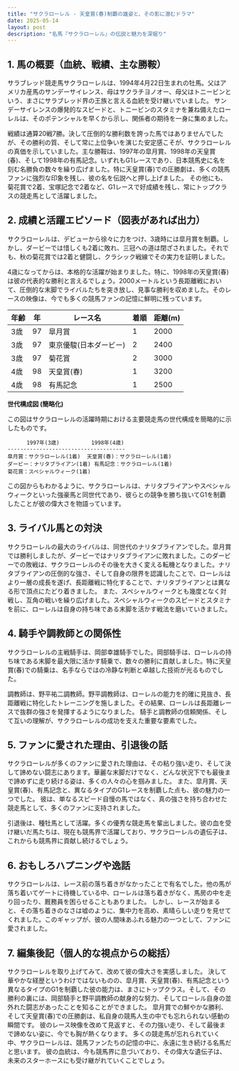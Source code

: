 ```yaml
---
title: "サクラローレル - 天皇賞(春)制覇の雄姿と、その影に潜むドラマ"
date: 2025-05-14
layout: post
description: "名馬『サクラローレル』の伝説と魅力を深堀り"
---
```


## 1. 馬の概要（血統、戦績、主な勝鞍）

サラブレッド競走馬サクラローレルは、1994年4月22日生まれの牡馬。父はアメリカ産馬のサンデーサイレンス、母はサクラチヨノオー、母父はトニービンという、まさにサラブレッド界の王族と言える血統を受け継いでいました。  サンデーサイレンスの爆発的なスピードと、トニービンのスタミナを兼ね備えたローレルは、そのポテンシャルを早くから示し、関係者の期待を一身に集めました。

戦績は通算20戦7勝。決して圧倒的な勝利数を誇った馬ではありませんでしたが、その勝利の質、そして常に上位争いを演じた安定感こそが、サクラローレルの真価を示していました。主な勝鞍は、1997年の皐月賞、1998年の天皇賞(春)、そして1998年の有馬記念。いずれもG1レースであり、日本競馬史に名を刻む名勝負の数々を繰り広げました。特に天皇賞(春)での圧勝劇は、多くの競馬ファンに強烈な印象を残し、彼の名を伝説へと押し上げました。  その他にも、菊花賞で2着、宝塚記念で2着など、G1レースで好成績を残し、常にトップクラスの競走馬として活躍しました。


## 2. 成績と活躍エピソード（図表があれば出力）

サクラローレルは、デビューから徐々に力をつけ、3歳時には皐月賞を制覇。しかし、ダービーでは惜しくも2着に敗れ、三冠への道は閉ざされました。それでも、秋の菊花賞では2着と健闘し、クラシック戦線でその実力を証明しました。

4歳になってからは、本格的な活躍が始まりました。特に、1998年の天皇賞(春)は彼の代表的な勝利と言えるでしょう。2000メートルという長距離戦において、圧倒的な末脚でライバルたちを突き放し、見事な勝利を収めました。そのレースの映像は、今でも多くの競馬ファンの記憶に鮮明に残っています。

| 年齢 | 年 | レース名           | 着順 | 距離(m) |
|-----|----|--------------------|-----|---------|
| 3歳 | 97 | 皐月賞             | 1   | 2000    |
| 3歳 | 97 | 東京優駿(日本ダービー) | 2   | 2400    |
| 3歳 | 97 | 菊花賞             | 2   | 3000    |
| 4歳 | 98 | 天皇賞(春)         | 1   | 3200    |
| 4歳 | 98 | 有馬記念           | 1   | 2500    |


**世代構成図 (簡略化)**

この図はサクラローレルの活躍時期における主要競走馬の世代構成を簡略的に示したものです。

```
      1997年(3歳)          1998年(4歳)
-------------------------------------
皐月賞：サクラローレル(1着)  天皇賞(春)：サクラローレル(1着)
ダービー：ナリタブライアン(1着) 有馬記念：サクラローレル(1着)
菊花賞：スペシャルウィーク(1着)
```

この図からもわかるように、サクラローレルは、ナリタブライアンやスペシャルウィークといった強豪馬と同世代であり、彼らとの競争を勝ち抜いてG1を制覇したことが彼の偉大さを物語っています。


## 3. ライバル馬との対決

サクラローレルの最大のライバルは、同世代のナリタブライアンでした。皐月賞では勝利しましたが、ダービーではナリタブライアンに敗れました。このダービーでの敗戦は、サクラローレルのその後を大きく変える転機となりました。ナリタブライアンの圧倒的な強さ、そして自身の限界を認識したことで、ローレルはより一層の成長を遂げ、長距離戦に特化することで、ナリタブライアンとは異なる形で頂点にたどり着きました。  また、スペシャルウィークとも幾度となく対戦し、互角の戦いを繰り広げました。スペシャルウィークのスピードとスタミナを前に、ローレルは自身の持ち味である末脚を活かす戦法を磨いていきました。


## 4. 騎手や調教師との関係性

サクラローレルの主戦騎手は、岡部幸雄騎手でした。岡部騎手は、ローレルの持ち味である末脚を最大限に活かす騎乗で、数々の勝利に貢献しました。特に天皇賞(春)での騎乗は、名手ならではの冷静な判断と卓越した技術が光るものでした。

調教師は、野平祐二調教師。野平調教師は、ローレルの能力を的確に見抜き、長距離戦に特化したトレーニングを施しました。その結果、ローレルは長距離レースで抜群の強さを発揮するようになりました。  騎手と調教師の信頼関係、そして互いの理解が、サクラローレルの成功を支えた重要な要素でした。


## 5. ファンに愛された理由、引退後の話

サクラローレルが多くのファンに愛された理由は、その粘り強い走り、そして決して諦めない闘志にあります。華麗な末脚だけでなく、どんな状況下でも最後まで諦めずに走り続ける姿は、多くの人々の心を掴みました。  また、皐月賞、天皇賞(春)、有馬記念と、異なるタイプのG1レースを制覇した点も、彼の魅力の一つでした。  彼は、単なるスピード自慢の馬ではなく、真の強さを持ち合わせた競走馬として、多くのファンに支持されました。

引退後は、種牡馬として活躍。多くの優秀な競走馬を輩出しました。彼の血を受け継いだ馬たちは、現在も競馬界で活躍しており、サクラローレルの遺伝子は、これからも競馬界に貢献し続けるでしょう。


## 6. おもしろハプニングや逸話

サクラローレルは、レース前の落ち着きがなかったことで有名でした。他の馬が落ち着いてゲートに待機している中、ローレルは落ち着きがなく、馬房の中を走り回ったり、厩務員を困らせることもありました。  しかし、レースが始まると、その落ち着きのなさは嘘のように、集中力を高め、素晴らしい走りを見せてくれました。このギャップが、彼の人間味あふれる魅力の一つとして、ファンに愛されました。


## 7. 編集後記（個人的な視点からの総括）

サクラローレルを取り上げてみて、改めて彼の偉大さを実感しました。  決して華やかな経歴というわけではないものの、皐月賞、天皇賞(春)、有馬記念という異なるタイプのG1を制覇した彼の能力は、まさにトップクラス。そして、その勝利の裏には、岡部騎手と野平調教師の献身的な努力、そしてローレル自身の並外れた闘志があったことを知ることができました。  皐月賞での鮮やかな勝利、そして天皇賞(春)での圧勝劇は、私自身の競馬人生の中でも忘れられない感動の瞬間です。  彼のレース映像を改めて見返すと、その力強い走り、そして最後まで諦めない姿に、今でも胸が熱くなります。  多くの競走馬が忘れられていく中、サクラローレルは、競馬ファンたちの記憶の中に、永遠に生き続ける名馬だと思います。  彼の血統は、今も競馬界に息づいており、その偉大な遺伝子は、未来のスターホースにも受け継がれていくことでしょう。
